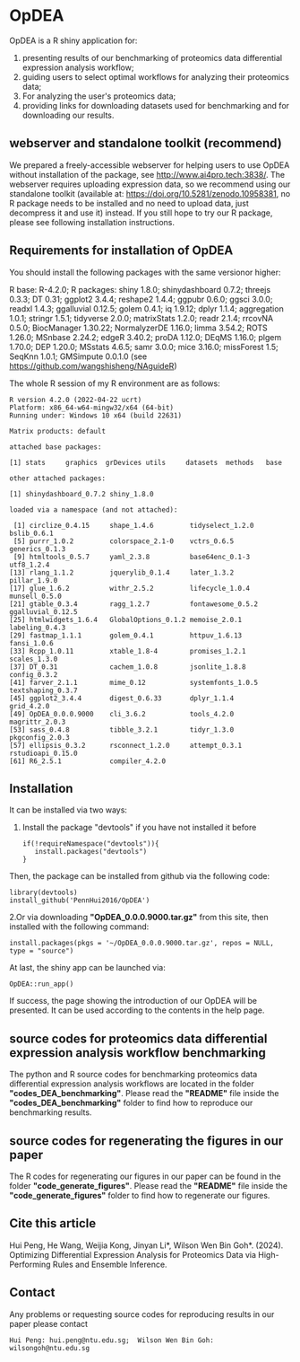 # OpDEA
OpDEA is a R shiny application for:
1. presenting results of our benchmarking of proteomics data differential expression analysis workflow;
2. guiding users to select optimal workflows for analyzing their proteomics data;
3. For analyzing the user's proteomics data; 
4. providing links for downloading datasets used for benchmarking and for downloading our results.
   
## webserver and standalone toolkit (recommend)
We prepared a freely-accessible webserver for helping users to use OpDEA without installation of the package, 
see http://www.ai4pro.tech:3838/. The webserver requires uploading expression data, so we recommend using our
standalone toolkit (available at: https://doi.org/10.5281/zenodo.10958381, no R package needs to be installed and no need to upload data,
just decompress it and use it) instead. If you still hope to try our R package, please see  following installation instructions.

## Requirements for installation of OpDEA
You should install the following packages with the same versionor higher:

R base: R-4.2.0;
R packages: shiny 1.8.0; shinydashboard 0.7.2; threejs 0.3.3; DT 0.31; ggplot2 3.4.4; reshape2 1.4.4; ggpubr 0.6.0; ggsci 3.0.0; readxl 1.4.3; ggalluvial 0.12.5; golem 0.4.1;
iq 1.9.12; dplyr 1.1.4; aggregation 1.0.1; stringr 1.5.1; tidyverse 2.0.0; matrixStats 1.2.0; readr 2.1.4; rrcovNA 0.5.0; BiocManager 1.30.22; NormalyzerDE 1.16.0; limma 3.54.2;
ROTS 1.26.0; MSnbase 2.24.2; edgeR 3.40.2; proDA 1.12.0; DEqMS 1.16.0; plgem 1.70.0; DEP 1.20.0; MSstats 4.6.5; samr 3.0.0; mice 3.16.0; missForest 1.5; SeqKnn 1.0.1; 
GMSimpute 0.0.1.0 (see https://github.com/wangshisheng/NAguideR)

The whole R session of my R environment are as follows:

```
R version 4.2.0 (2022-04-22 ucrt)
Platform: x86_64-w64-mingw32/x64 (64-bit)
Running under: Windows 10 x64 (build 22631)

Matrix products: default  

attached base packages:

[1] stats     graphics  grDevices utils     datasets  methods   base     

other attached packages:

[1] shinydashboard_0.7.2 shiny_1.8.0         

loaded via a namespace (and not attached):

 [1] circlize_0.4.15     shape_1.4.6         tidyselect_1.2.0    bslib_0.6.1        
 [5] purrr_1.0.2         colorspace_2.1-0    vctrs_0.6.5         generics_0.1.3     
 [9] htmltools_0.5.7     yaml_2.3.8          base64enc_0.1-3     utf8_1.2.4         
[13] rlang_1.1.2         jquerylib_0.1.4     later_1.3.2         pillar_1.9.0       
[17] glue_1.6.2          withr_2.5.2         lifecycle_1.0.4     munsell_0.5.0      
[21] gtable_0.3.4        ragg_1.2.7          fontawesome_0.5.2   ggalluvial_0.12.5  
[25] htmlwidgets_1.6.4   GlobalOptions_0.1.2 memoise_2.0.1       labeling_0.4.3     
[29] fastmap_1.1.1       golem_0.4.1         httpuv_1.6.13       fansi_1.0.6        
[33] Rcpp_1.0.11         xtable_1.8-4        promises_1.2.1      scales_1.3.0       
[37] DT_0.31             cachem_1.0.8        jsonlite_1.8.8      config_0.3.2       
[41] farver_2.1.1        mime_0.12           systemfonts_1.0.5   textshaping_0.3.7  
[45] ggplot2_3.4.4       digest_0.6.33       dplyr_1.1.4         grid_4.2.0         
[49] OpDEA_0.0.0.9000    cli_3.6.2           tools_4.2.0         magrittr_2.0.3     
[53] sass_0.4.8          tibble_3.2.1        tidyr_1.3.0         pkgconfig_2.0.3    
[57] ellipsis_0.3.2      rsconnect_1.2.0     attempt_0.3.1       rstudioapi_0.15.0  
[61] R6_2.5.1            compiler_4.2.0 
```
## Installation

It can be installed via two ways:
1. Install the package "devtools" if you have not installed it before

    ```
    if(!requireNamespace("devtools")){
       install.packages("devtools")
    }
    ```

Then, the package can be installed from github via the following code:

    library(devtools)
    install_github('PennHui2016/OpDEA')
   

2.Or via downloading **"OpDEA_0.0.0.9000.tar.gz"** from this site, then installed with the following command:
    
    install.packages(pkgs = '~/OpDEA_0.0.0.9000.tar.gz', repos = NULL, type = "source")

At last, the shiny app can be launched via:

    OpDEA::run_app()

If success, the page showing the introduction of our OpDEA will be presented. It can be used according to the contents in the help page.

## source codes for proteomics data differential expression analysis workflow benchmarking
The python and R source codes for benchmarking proteomics data differential expression analysis workflows are located in the folder **"codes_DEA_benchmarking"**.
Please read the **"README"** file inside the **"codes_DEA_benchmarking"** folder to find how to reproduce our benchmarking results.

## source codes for regenerating the figures in our paper
The R codes for regenerating our figures in our paper can be found in the folder **"code_generate_figures"**. Please read the 
**"README"** file inside the **"code_generate_figures"** folder to find how to regenerate our figures.

## Cite this article
Hui Peng, He Wang, Weijia Kong, Jinyan Li*, Wilson Wen Bin Goh*. (2024). Optimizing Differential Expression Analysis for Proteomics Data via High-Performing Rules and Ensemble Inference.

 
## Contact
Any problems or requesting source codes for reproducing results in our paper please contact

    Hui Peng: hui.peng@ntu.edu.sg;  Wilson Wen Bin Goh: wilsongoh@ntu.edu.sg

